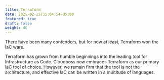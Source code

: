 ```yaml
---
title: Terraform
date: 2025-02-25T15:04:54-05:00
featured: true
draft: false
weight: 40
---
```


There have been many contenders, but for now at least, Terraform won the IaC wars.

<!--more-->

Terraform has grown from humble beginnings into the leading tool for Infrastructure as Code. Cloudboss now embraces Terraform as our primary IaC tool of choice. However, we remain firm that the tool is not the architecture, and effective IaC can be written in a multitude of languages.
